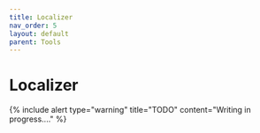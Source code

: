 ```yaml
---
title: Localizer
nav_order: 5
layout: default
parent: Tools
---
```


# Localizer

{% include alert type="warning" title="TODO" content="Writing in progress...." %}
